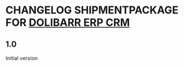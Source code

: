 # CHANGELOG SHIPMENTPACKAGE FOR [DOLIBARR ERP CRM](https://www.dolibarr.org)

## 1.0

Initial version
